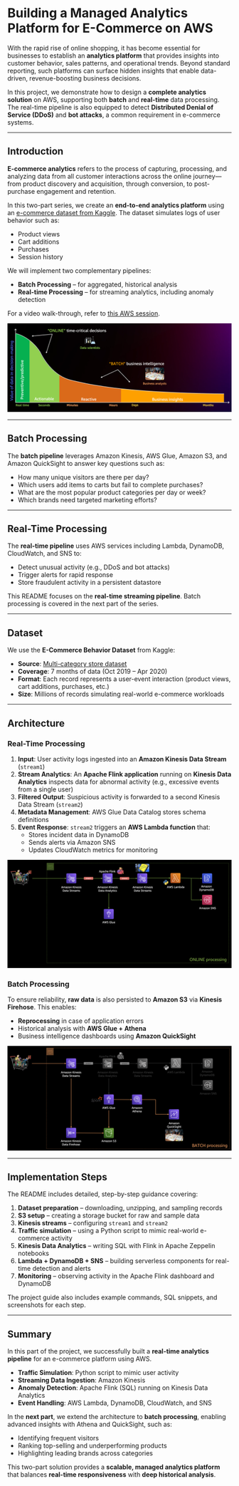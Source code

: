 # Building a Managed Analytics Platform for E-Commerce on AWS  

With the rapid rise of online shopping, it has become essential for businesses to establish an **analytics platform** that provides insights into customer behavior, sales patterns, and operational trends. Beyond standard reporting, such platforms can surface hidden insights that enable data-driven, revenue-boosting business decisions.  

In this project, we demonstrate how to design a **complete analytics solution** on AWS, supporting both **batch** and **real-time** data processing. The real-time pipeline is also equipped to detect **Distributed Denial of Service (DDoS)** and **bot attacks**, a common requirement in e-commerce systems.  

---

## Introduction  

**E-commerce analytics** refers to the process of capturing, processing, and analyzing data from all customer interactions across the online journey—from product discovery and acquisition, through conversion, to post-purchase engagement and retention.  

In this two-part series, we create an **end-to-end analytics platform** using an [e-commerce dataset from Kaggle](https://www.kaggle.com/datasets/mkechinov/ecommerce-behavior-data-from-multi-category-store). The dataset simulates logs of user behavior such as:  
- Product views  
- Cart additions  
- Purchases  
- Session history  

We will implement two complementary pipelines:  
- **Batch Processing** – for aggregated, historical analysis  
- **Real-time Processing** – for streaming analytics, including anomaly detection  

For a video walk-through, refer to [this AWS session](https://www.youtube.com/watch?v=DvCjIVcs9KA&t=16s&ab_channel=AWSEvents).  

![Architecture Overview](img/img1.png)  

---

## Batch Processing  

The **batch pipeline** leverages Amazon Kinesis, AWS Glue, Amazon S3, and Amazon QuickSight to answer key questions such as:  
- How many unique visitors are there per day?  
- Which users add items to carts but fail to complete purchases?  
- What are the most popular product categories per day or week?  
- Which brands need targeted marketing efforts?  

---

## Real-Time Processing  

The **real-time pipeline** uses AWS services including Lambda, DynamoDB, CloudWatch, and SNS to:  
- Detect unusual activity (e.g., DDoS and bot attacks)  
- Trigger alerts for rapid response  
- Store fraudulent activity in a persistent datastore  

This README focuses on the **real-time streaming pipeline**. Batch processing is covered in the next part of the series.  

---

## Dataset  

We use the **E-Commerce Behavior Dataset** from Kaggle:  

- **Source**: [Multi-category store dataset](https://www.kaggle.com/datasets/mkechinov/ecommerce-behavior-data-from-multi-category-store)  
- **Coverage**: 7 months of data (Oct 2019 – Apr 2020)  
- **Format**: Each record represents a user-event interaction (product views, cart additions, purchases, etc.)  
- **Size**: Millions of records simulating real-world e-commerce workloads  

---

## Architecture  

### Real-Time Processing  

1. **Input**: User activity logs ingested into an **Amazon Kinesis Data Stream** (`stream1`)  
2. **Stream Analytics**: An **Apache Flink application** running on **Kinesis Data Analytics** inspects data for abnormal activity (e.g., excessive events from a single user)  
3. **Filtered Output**: Suspicious activity is forwarded to a second Kinesis Data Stream (`stream2`)  
4. **Metadata Management**: AWS Glue Data Catalog stores schema definitions  
5. **Event Response**: `stream2` triggers an **AWS Lambda function** that:  
   - Stores incident data in DynamoDB  
   - Sends alerts via Amazon SNS  
   - Updates CloudWatch metrics for monitoring  

![Real-time Architecture](img/img2-1.png)  

### Batch Processing  

To ensure reliability, **raw data** is also persisted to **Amazon S3** via **Kinesis Firehose**. This enables:  
- **Reprocessing** in case of application errors  
- Historical analysis with **AWS Glue + Athena**  
- Business intelligence dashboards using **Amazon QuickSight**  

![Batch Architecture](img/img3-1.png)  

---

## Implementation Steps  

The README includes detailed, step-by-step guidance covering:  
1. **Dataset preparation** – downloading, unzipping, and sampling records  
2. **S3 setup** – creating a storage bucket for raw and sample data  
3. **Kinesis streams** – configuring `stream1` and `stream2`  
4. **Traffic simulation** – using a Python script to mimic real-world e-commerce activity  
5. **Kinesis Data Analytics** – writing SQL with Flink in Apache Zeppelin notebooks  
6. **Lambda + DynamoDB + SNS** – building serverless components for real-time detection and alerts  
7. **Monitoring** – observing activity in the Apache Flink dashboard and DynamoDB  

The project guide also includes example commands, SQL snippets, and screenshots for each step.  

---

## Summary  

In this part of the project, we successfully built a **real-time analytics pipeline** for an e-commerce platform using AWS.  

- **Traffic Simulation**: Python script to mimic user activity  
- **Streaming Data Ingestion**: Amazon Kinesis  
- **Anomaly Detection**: Apache Flink (SQL) running on Kinesis Data Analytics  
- **Event Handling**: AWS Lambda, DynamoDB, CloudWatch, and SNS  

In the **next part**, we extend the architecture to **batch processing**, enabling advanced insights with Athena and QuickSight, such as:  
- Identifying frequent visitors  
- Ranking top-selling and underperforming products  
- Highlighting leading brands across categories  

This two-part solution provides a **scalable, managed analytics platform** that balances **real-time responsiveness** with **deep historical analysis**.  
